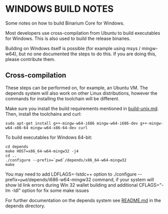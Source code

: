 WINDOWS BUILD NOTES
====================

Some notes on how to build Binarium Core for Windows.

Most developers use cross-compilation from Ubuntu to build executables for
Windows. This is also used to build the release binaries.

Building on Windows itself is possible (for example using msys / mingw-w64),
but no one documented the steps to do this. If you are doing this, please contribute them.

Cross-compilation
-------------------

These steps can be performed on, for example, an Ubuntu VM. The depends system
will also work on other Linux distributions, however the commands for
installing the toolchain will be different.

Make sure you install the build requirements mentioned in
[build-unix.md](/doc/build-unix.md).
Then, install the toolchains and curl:

    sudo apt-get install g++-mingw-w64-i686 mingw-w64-i686-dev g++-mingw-w64-x86-64 mingw-w64-x86-64-dev curl

To build executables for Windows 64-bit:

    cd depends
    make HOST=x86_64-w64-mingw32 -j4
    cd ..
    ./configure --prefix=`pwd`/depends/x86_64-w64-mingw32
    make

You may need to add
LDFLAGS=-lstdc++
option to ./configure --prefix=`pwd`/depends/i686-w64-mingw32 command, if your system will show ld link errors during Win 32 wallet building and additional CFLAGS="-lm -ldl" option for fix some make issues


For further documentation on the depends system see [README.md](../depends/README.md) in the depends directory.
